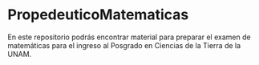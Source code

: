 
# PropedeuticoMatematicas

En este repositorio podrás encontrar material para preparar el examen de matemáticas para el ingreso al Posgrado en Ciencias de la Tierra de la UNAM.
